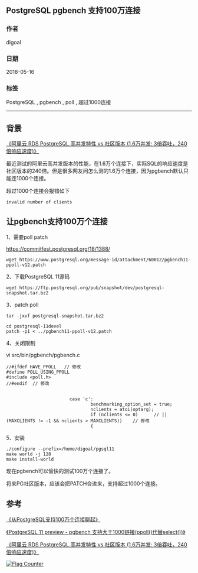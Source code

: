 ## PostgreSQL pgbench 支持100万连接    
                                                           
### 作者                                                           
digoal                                                           
                                                           
### 日期                                                           
2018-05-16                                                         
                                                           
### 标签                                                           
PostgreSQL , pgbench , poll , 超过1000连接       
                                                           
----                                                           
                                                           
## 背景        
[《阿里云 RDS PostgreSQL 高并发特性 vs 社区版本 (1.6万并发: 3倍吞吐，240倍响应速度)》](../201805/20180505_07.md)    
  
最近测试的阿里云高并发版本的性能，在1.6万个连接下，实际SQL的响应速度是社区版本的240倍。但是很多网友问怎么测的1.6万个连接，因为pgbench默认只能连1000个连接。  
  
超过1000个连接会报错如下  
  
```  
invalid number of clients  
```  
  
## 让pgbench支持100万个连接  
  
1、需要poll patch  
  
https://commitfest.postgresql.org/18/1388/  
  
```  
wget https://www.postgresql.org/message-id/attachment/60012/pgbench11-ppoll-v12.patch  
```  
  
2、下载PostgreSQL 11源码  
  
```  
wget https://ftp.postgresql.org/pub/snapshot/dev/postgresql-snapshot.tar.bz2  
```  
  
3、patch poll  
  
```  
tar -jxvf postgresql-snapshot.tar.bz2  
  
cd postgresql-11devel  
patch -p1 < ../pgbench11-ppoll-v12.patch  
```  
  
4、关闭限制  
  
vi src/bin/pgbench/pgbench.c  
  
```  
//#ifdef HAVE_PPOLL   // 修改  
#define POLL_USING_PPOLL  
#include <poll.h>  
//#endif  // 修改  
  
  
                        case 'c':  
                                benchmarking_option_set = true;  
                                nclients = atoi(optarg);  
                                if (nclients <= 0)      // || (MAXCLIENTS != -1 && nclients > MAXCLIENTS))    // 修改  
                                {  
```  
  
5、安装  
  
```  
./configure --prefix=/home/digoal/pgsql11  
make world -j 128  
make install-world  
```  
  
现在pgbench可以愉快的测试100万个连接了。  
  
将来PG社区版本，应该会把PATCH合进来，支持超过1000个连接。   
  
## 参考  
  
[《从PostgreSQL支持100万个连接聊起》](../201608/20160805_01.md)    
  
[《PostgreSQL 11 preview - pgbench 支持大于1000链接(ppoll()代替select())》](../201803/20180325_03.md)    
  
[《阿里云 RDS PostgreSQL 高并发特性 vs 社区版本 (1.6万并发: 3倍吞吐，240倍响应速度)》](../201805/20180505_07.md)    
  
<a rel="nofollow" href="http://info.flagcounter.com/h9V1"  ><img src="http://s03.flagcounter.com/count/h9V1/bg_FFFFFF/txt_000000/border_CCCCCC/columns_2/maxflags_12/viewers_0/labels_0/pageviews_0/flags_0/"  alt="Flag Counter"  border="0"  ></a>  
  
